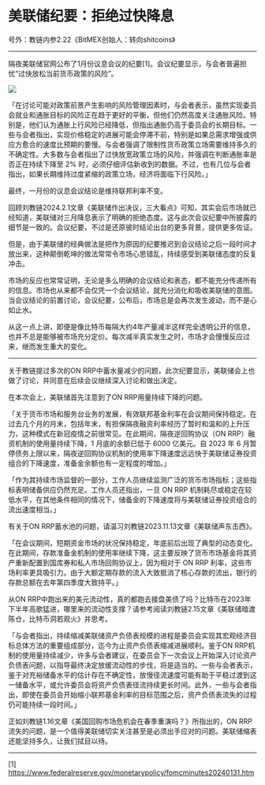 # 美联储纪要：拒绝过快降息

号外：教链内参2.22《BitMEX创始人：转向shitcoins》

* * *

隔夜美联储官网公布了1月份议息会议的纪要[1]。会议纪要显示，与会者普遍担忧“过快放松当前货币政策的风险”。

![](2022-02-22-A01.png)

「在讨论可能对政策前景产生影响的风险管理因素时，与会者表示，虽然实现委员会就业和通胀目标的风险正在趋于更好的平衡，但他们仍然高度关注通胀风险。特别是，他们认为通胀上行风险已经降低，但指出通胀仍高于委员会的长期目标。一些与会者指出，实现价格稳定的进展可能会停滞不前，特别是如果总需求增强或供应方愈合的速度比预期的要慢。与会者强调了限制性货币政策立场需要维持多久的不确定性。大多数与会者指出了过快放宽政策立场的风险，并强调在判断通胀率是否正在持续下降至 2% 时，必须仔细评估新收到的数据。不过，也有几位与会者指出，如果长期维持过度紧缩的政策立场，经济将面临下行风险。」

最终，一月份的议息会议结论是维持联邦利率不变。

回顾刘教链2024.2.1文章《美联储作出决议，三大看点》可知，其实会后市场就已经知道，美联储对三月降息表示了明确的拒绝态度。这与此次会议纪要中所披露的细节是一致的。会议纪要，不过是还原彼时结论出台的更多背景，提供更多佐证。

但是，由于美联储的经典做法是把作为原因的纪要推迟到会议结论之后一段时间才放出来，这种颠倒乾坤的做法常常令市场心思错乱，持续感受到美联储态度的反复冲击。

市场的反应也常常证明，无论是多么明确的会议结论和表态，都不能充分传递所有的信息。市场也从来都不会仅凭一个会议结论，就充分消化和吸收美联储的意图。当会议结论的前置讨论，会议纪要，公布后，市场总是会再次发生波动，而不是心如止水。

从这一点上讲，即便是像比特币每隔大约4年产量减半这样完全透明公开的信息，也并不总是能够被市场充分定价。每次减半真实发生之时，市场才会慢慢反应过来，继而发生重大的变化。

* * *

关于教链提过多次的ON RRP中蓄水量减少的问题，此次纪要显示，美联储会上也做了讨论，并同意在后续会议继续深入讨论和做出决定。

在本次会上，美联储首先注意到了ON RRP用量持续下降的问题。

「关于货币市场和服务台业务的发展，有效联邦基金利率在会议期间保持稳定。在过去几个月的月末，包括年末，有担保隔夜融资利率经历了暂时和温和的上升压力，这种模式在新冠疫情之前很常见。在此期间，隔夜逆回购协议（ON RRP）融资机制的使用量持续下降，1 月底的余额已低于 6000 亿美元。自 2023 年 6 月暂停债务上限以来，隔夜逆回购协议机制的使用率下降速度远远快于美联储证券投资组合的下降速度，准备金余额也有一定程度的增加。」

「作为其持续市场监督的一部分，工作人员继续监测广泛的货币市场指标；这些指标表明储备供应仍然充足。工作人员还指出，一旦 ON RRP 机制耗尽或稳定在较低水平，在其他条件相同的情况下，储备金的下降速度将与美联储证券投资组合的流出速度相当。」

有关于ON RRP蓄水池的问题，请温习刘教链2023.11.13文章《美联储声东击西》。

「在会议期间，短期资金市场的状况保持稳定，年底前后出现了典型的动态变化。在此期间，存款准备金机制的使用率继续下降，这主要反映了货币市场基金将其资产重新配置到国库券和私人市场回购协议上，因为相对于 ON RRP 利率，这些市场利率更具吸引力。由于大额定期存款的流入大致抵消了核心存款的流出，银行的存款总额在去年第四季度大致持平。」

从ON RRP中跑出来的美元流动性，真的都跑去接盘美债了吗？比特币在2023年下半年高歌猛进，哪里来的流动性支撑？请参考阅读刘教链2.15文章《美联储暗渡陈仓，比特币洞若观火》并思考。

「与会者指出，持续缩减美联储资产负债表规模的进程是委员会实现其宏观经济目标总体方法的重要组成部分，迄今为止资产负债表缩减进展顺利。鉴于ON RRP机制的使用量持续减少，许多与会者建议，在委员会下一次会议上开始深入讨论资产负债表问题，以指导最终决定放缓流动性的步伐，将是适当的。一些与会者表示，鉴于对充裕储备水平的估计存在不确定性，放慢径流速度可能有助于平稳过渡到这一储备水平，或允许委员会将资产负债表径流持续更长时间。此外，一些与会者指出，即使在委员会开始缩小联邦基金利率的目标范围之后，资产负债表流失的过程仍可能持续一段时间。」

正如刘教链1.16文章《美国回购市场危机会在春季重演吗？》所指出的，ON RRP流失的问题，是一个值得美联储切实关注甚至是必须出手应对的问题。美联储缩表还能坚持多久，让我们拭目以待。

---
[1] https://www.federalreserve.gov/monetarypolicy/fomcminutes20240131.htm

